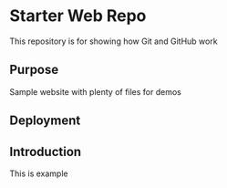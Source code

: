 # Starter Web Repo

This repository is for showing how Git and GitHub work

## Purpose

Sample website with plenty of files for demos

## Deployment

## Introduction

This is example


